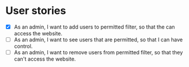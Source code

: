 # User stories

- [X] As an admin, I want to add users to permitted filter, so that the can access the website.
- [ ] As an admin, I want to see users that are permitted, so that I can have control.
- [ ] As an admin, I want to remove users from permitted filter, so that they can't access the website.